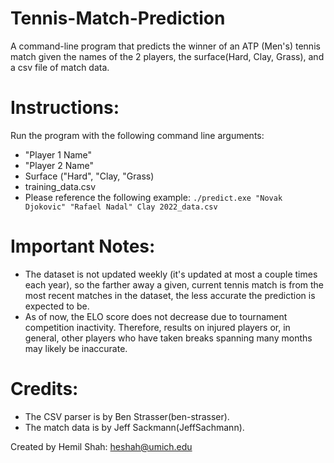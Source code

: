 # Tennis-Match-Prediction
A command-line program that predicts the winner of an ATP (Men's) tennis match given the names of the 2 players, the surface(Hard, Clay, Grass), and a csv file of match data.

# Instructions:
Run the program with the following command line arguments:
- "Player 1 Name"
- "Player 2 Name"
- Surface ("Hard", "Clay, "Grass)
- training_data.csv
- Please reference the following example: 
` ./predict.exe "Novak Djokovic" "Rafael Nadal" Clay 2022_data.csv `

# Important Notes:
- The dataset is not updated weekly (it's updated at most a couple times each year), so the farther away a given, current tennis match is from the most recent matches in the dataset, the less accurate the prediction is expected to be. 
- As of now, the ELO score does not decrease due to tournament competition inactivity. Therefore, results on injured players or, in general, other players who have taken breaks spanning many months may likely be inaccurate.

# Credits:
- The CSV parser is by Ben Strasser(ben-strasser).
- The match data is by Jeff Sackmann(JeffSachmann).

Created by Hemil Shah: <heshah@umich.edu>
